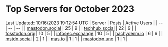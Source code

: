 # Top Servers for October 2023
Last Updated: 10/16/2023 19:12:54 UTC
| Server | Posts | Active Users |
| -- | -- | -- |
| [mastodon.social](https://mastodon.social/tags/PowerShell) | 25 | 9 |
| [techhub.social](https://techhub.social/tags/PowerShell) | 22 | 9 |
| [fosstodon.org](https://fosstodon.org/tags/PowerShell) | 10 | 5 |
| [infosec.exchange](https://infosec.exchange/tags/PowerShell) | 10 | 5 |
| [hachyderm.io](https://hachyderm.io/tags/PowerShell) | 6 | 6 |
| [mstdn.social](https://mstdn.social/tags/PowerShell) | 2 | 1 |
| [mas.to](https://mas.to/tags/PowerShell) | 1 | 1 |
| [mastodon.uno](https://mastodon.uno/tags/PowerShell) | 1 | 1 |
